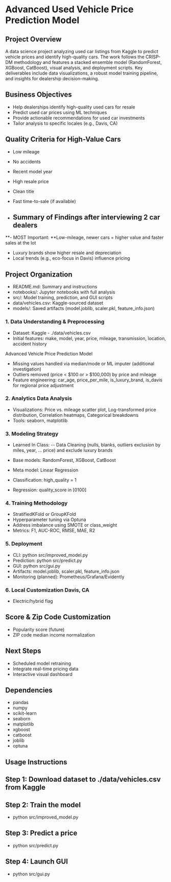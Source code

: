 # Advanced Used Vehicle Price Prediction Model

## Project Overview

A data science project analyzing used car listings from Kaggle to predict vehicle prices and identify
high-quality cars. The work follows the CRISP-DM methodology and features a stacked ensemble model
(RandomForest, XGBoost, CatBoost), visual analysis, and deployment scripts. Key deliverables include data
visualizations, a robust model training pipeline, and insights for dealership decision-making.

## Business Objectives

- Help dealerships identify high-quality used cars for resale
- Predict used car prices using ML techniques
- Provide actionable recommendations for used car investments
- Tailor analysis to specific locales (e.g., Davis, CA)


## Quality Criteria for High-Value Cars

- Low mileage
- No accidents
- Recent model year
- High resale price
- Clean title
- Fast time-to-sale (if available)

- ## Summary of Findings after interviewing 2 car dealers

**- MOST Important: **Low-mileage, newer cars = higher value and faster sales at the lot
- Luxury brands show higher resale and depreciation
- Local trends (e.g., eco-focus in Davis) influence pricing



  
## Project Organization

- README.md: Summary and instructions
- notebooks/: Jupyter notebooks with full analysis
- src/: Model training, prediction, and GUI scripts
- data/vehicles.csv: Kaggle-sourced dataset
- models/: Saved artifacts (model.joblib, scaler.pkl, feature_info.json)

### 1. Data Understanding & Preprocessing

- Dataset: Kaggle - ./data/vehicles.csv
- Initial features: make, model, year, price, mileage, transmission, location, accident history

Advanced Vehicle Price Prediction Model
- Missing values handled via median/mode or ML imputer (additional investigation)
- Outliers removed (price < $100 or > $100,000) by price and mileage
- Feature engineering: car_age, price_per_mile, is_luxury_brand, is_davis for regional price adjustment
  
### 2. Analytics Data Analysis

- Visualizations: Price vs. mileage scatter plot, Log-transformed price distribution, Correlation heatmaps,
Categorical breakdowns
- Tools: seaborn, matplotlib

### 3. Modeling Strategy
- Learned In Class:
--  Data Cleaning (nulls, blanks, outliers exclusion by miles, year, ... price) and exclude luxury brands
  
- Base models: RandomForest, XGBoost, CatBoost
- Meta model: Linear Regression
- Classification: high_quality = 1
- Regression: quality_score in [0100]

### 4. Training Methodology

- StratifiedKFold or GroupKFold
- Hyperparameter tuning via Optuna
- Address imbalance using SMOTE or class_weight
- Metrics: F1, AUC-ROC, RMSE, MAE, R2

### 5. Deployment

- CLI: python src/improved_model.py
- Prediction: python src/predict.py
- GUI: python src/gui.py
- Artifacts: model.joblib, scaler.pkl, feature_info.json
- Monitoring (planned): Prometheus/Grafana/Evidently

### 6. Local Customization Davis, CA

- Electric/hybrid flag


## Score & Zip Code Customization

- Popularity score (future)
- ZIP code median income normalization
  

## Next Steps

- Scheduled model retraining
- Integrate real-time pricing data
- Interactive visual dashboard

## Dependencies

- pandas
- numpy
- scikit-learn
- seaborn
- matplotlib
- xgboost
- catboost
- joblib
- optuna

## Usage Instructions

## Step 1: Download dataset to ./data/vehicles.csv from Kaggle
## Step 2: Train the model
- python src/improved_model.py
## Step 3: Predict a price
- python src/predict.py
## Step 4: Launch GUI
- python src/gui.py
